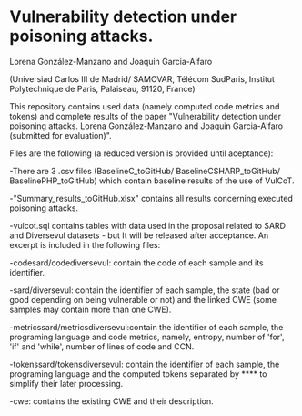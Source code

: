 # Vulnerability detection under poisoning attacks.
Lorena González-Manzano and Joaquin Garcia-Alfaro

(Universiad Carlos III de Madrid/ SAMOVAR, Télécom SudParis, Institut Polytechnique de Paris, Palaiseau, 91120, France)

This repository contains used data (namely computed code metrics and tokens) and complete results of the paper "Vulnerability detection under poisoning attacks. Lorena González-Manzano and Joaquin Garcia-Alfaro (submitted for evaluation)".

Files are the following (a reduced version is provided until aceptance):

-There are 3 .csv files (BaselineC_toGitHub/ BaselineCSHARP_toGitHub/ BaselinePHP_toGitHub) which contain baseline results of the use of VulCoT.

-"Summary_results_toGitHub.xlsx" contains all results concerning executed poisoning attacks.

-vulcot.sql contains tables with data used in the proposal related to SARD and Diversevul datasets - but It will be released after acceptance. An excerpt is included in the following files:






 -codesard/codediversevul: contain the code of each sample and its identifier.
 
 -sard/diversevul: contain the identifier of each sample, the state (bad or good depending on being vulnerable or not) and the linked CWE (some samples may contain more than one CWE).
 
 -metricssard/metricsdiversevul:contain the identifier of each sample, the programing language and code metrics, namely, entropy, number of 'for', 'if' and 'while', number of lines of code and CCN.
 
 -tokenssard/tokensdiversevul: contain the identifier of each sample, the programing language and the computed tokens separated by **** to simplify their later processing.
 
 -cwe: contains the existing CWE and their description.
